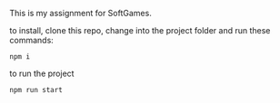 This is my assignment for SoftGames.

to install, clone this repo, change into the project folder and run these commands:

`npm i`

to run the project

`npm run start`

